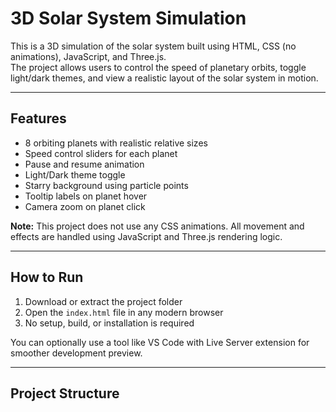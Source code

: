 # 3D Solar System Simulation

This is a 3D simulation of the solar system built using HTML, CSS (no animations), JavaScript, and Three.js.  
The project allows users to control the speed of planetary orbits, toggle light/dark themes, and view a realistic layout of the solar system in motion.

---

## Features

- 8 orbiting planets with realistic relative sizes
- Speed control sliders for each planet
- Pause and resume animation
- Light/Dark theme toggle
- Starry background using particle points
- Tooltip labels on planet hover
- Camera zoom on planet click

**Note:** This project does not use any CSS animations. All movement and effects are handled using JavaScript and Three.js rendering logic.

---

## How to Run

1. Download or extract the project folder
2. Open the `index.html` file in any modern browser
3. No setup, build, or installation is required

You can optionally use a tool like VS Code with Live Server extension for smoother development preview.

---

## Project Structure

